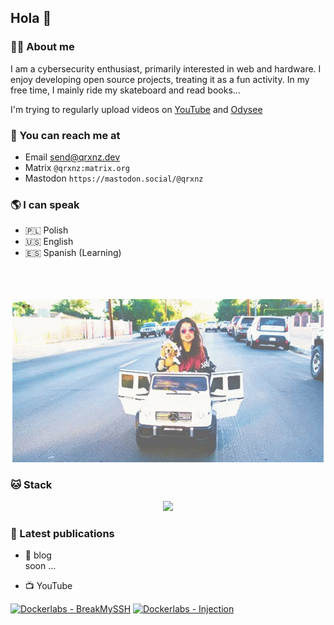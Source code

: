 ## Hola 👋

### 👨‍💻 About me
I am a cybersecurity enthusiast, primarily interested in web and hardware. I enjoy developing open source projects, treating it as a fun activity. In my free time, I mainly ride my skateboard and read books…

I'm trying to regularly upload videos on <a href="https://www.youtube.com/@qrxnz9209">YouTube</a> and <a href="https://odysee.com/@qrxnz:6?r=6t7UjNAVVT5zLF9LhSrzZZ479VWpVXrE">Odysee</a>

### 📨 You can reach me at

* Email send@qrxnz.dev
* Matrix `@qrxnz:matrix.org`
* Mastodon `https://mastodon.social/@qrxnz`

### 🌎 I can speak

* 🇵🇱 Polish
* 🇺🇸 English
* 🇪🇸 Spanish (Learning)

<p align="center" style="padding-top: 5%;">
  <img src="./img/snow-tha-product-claudia-alexandra-feliciano.gif" style="padding-top: 5%;"/>
</p>

### 🐱 Stack
<p align="center">
  <a href="https://go-skill-icons.vercel.app/">
    <img src="https://go-skill-icons.vercel.app/api/icons?i=git,neovim,tmux,docker,podman,proxmox,kali,nix,c,go,py,bash,lua,ts,js,vue,tailwindcss,playwright,ghactions,github,gitlab,hugo,caddy,nginx,mysql,postgresql,raspberrypi,latex,blender,ollama," />
  </a>
</p>

### 📣 Latest publications

- 📃 blog  
soon ...

- 📺 YouTube
<!-- BEGIN YOUTUBE-CARDS -->
[![Dockerlabs - BreakMySSH](https://ytcards.demolab.com/?id=wMGoQ6KicSw&title=Dockerlabs+-+BreakMySSH&lang=en&timestamp=1727699661&background_color=%230d1117&title_color=%23ffffff&stats_color=%23dedede&max_title_lines=1&width=250&border_radius=5 "Dockerlabs - BreakMySSH")](https://www.youtube.com/watch?v=wMGoQ6KicSw)
[![Dockerlabs - Injection](https://ytcards.demolab.com/?id=wAH4WBRhWT4&title=Dockerlabs+-+Injection&lang=en&timestamp=1727200672&background_color=%230d1117&title_color=%23ffffff&stats_color=%23dedede&max_title_lines=1&width=250&border_radius=5 "Dockerlabs - Injection")](https://www.youtube.com/watch?v=wAH4WBRhWT4)
<!-- END YOUTUBE-CARDS -->
